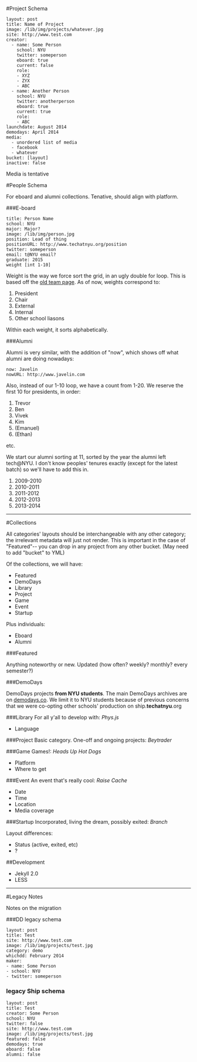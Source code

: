 #Project Schema

	layout: post
	title: Name of Project
	image: /lib/img/projects/whatever.jpg
	site: http://www.test.com
	creator:
	  - name: Some Person
	    school: NYU
	    twitter: someperson
	    eboard: true
	    current: false
		role:
		- XYZ
		- ZYX
		- ABC
	  - name: Another Person
	    school: NYU
		twitter: anotherperson
		eboard: true
		current: true
		role:
		- ABC
	launchdate: August 2014
	demodays: April 2014
	media:
	  - unordered list of media
	  - facebook
	  - whatever
	bucket: [layout]
	inactive: false

Media is tentative

#People Schema

For eboard and alumni collections. Tenative, should align with platform.

###E-board

	title: Person Name
	school: NYU
	major: Major?
	image: /lib/img/person.jpg
	position: Lead of thing
	positionURL: http://www.techatnyu.org/position
	twitter: someperson
	email: t@NYU email?
	graduate: 2015
	weight [int 1-10]

Weight is the way we force sort the grid, in an ugly double for loop. This is based off the [old team page](https://tech-nyu.squarespace.com/team/). As of now, weights correspond to:

1. President
2. Chair
3. External
4. Internal
5. Other school liasons

Within each weight, it sorts alphabetically.

###Alumni

Alumni is very similar, with the addition of "now", which shows off what alumni are doing nowadays:

	now: Javelin
	nowURL: http://www.javelin.com

Also, instead of our 1-10 loop, we have a count from 1-20. We reserve the first 10 for presidents, in order:

1. Trevor
2. Ben
3. Vivek
4. Kim
5. (Emanuel)
6. (Ethan)

etc.

We start our alumni sorting at 11, sorted by the year the alumni left tech@NYU. I don't know peoples' tenures exactly (except for the latest batch) so we'll have to add this in.

1. 2009-2010
2. 2010-2011
3. 2011-2012
4. 2012-2013
5. 2013-2014

----

#Collections

All categories' layouts should be interchangeable with any other category; the irrelevant metadata will just not render. This is important in the case of "Featured"-- you can drop in any project from any other bucket. (May need to add "bucket" to YML)

Of the collections, we will have:

- Featured
- DemoDays
- Library
- Project
- Game
- Event
- Startup

Plus individuals:

- Eboard
- Alumni

###Featured

Anything noteworthy or new. Updated (how often? weekly? monthly? every semester?)

###DemoDays

DemoDays projects **from NYU students**. The main DemoDays archives are on [demodays.co](http://demodays.co/archives). We limit it to NYU students because of previous concerns that we were co-opting other schools' production on ship.**techatnyu**.org

###Library
For all y'all to develop with: *Phys.js*

- Language

###Project
Basic category. One-off and ongoing projects: *Beytrader*

###Game
Games!: *Heads Up Hot Dogs*

- Platform
- Where to get

###Event
An event that's really cool: *Raise Cache*

- Date
- Time
- Location
- Media coverage

###Startup
Incorporated, living the dream, possibly exited: *Branch*

Layout differences:

- Status (active, exited, etc)
- ?

##Development

- Jekyll 2.0
- LESS

-----

#Legacy Notes

Notes on the migration

###DD legacy schema

	layout: post
	title: Test
	site: http://www.test.com
	image: /lib/img/projects/test.jpg
	category: demo
	whichdd: February 2014
	maker:
	- name: Some Person
	- school: NYU 
	- twitter: someperson
  
### legacy Ship schema

	layout: post
	title: Test
	creator: Some Person
	school: NYU
	twitter: false
	site: http://www.test.com
	image: /lib/img/projects/test.jpg
	featured: false
	demodays: true
	eboard: false
	alumni: false